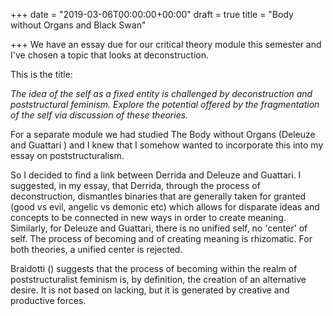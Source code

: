 +++
date = "2019-03-06T00:00:00+00:00"
draft = true
title = "Body without Organs and Black Swan"

+++
We have an essay due for our critical theory module this semester and I've chosen a topic that looks at deconstruction.

This is the title:

_The idea of the self as a fixed entity is challenged by deconstruction and poststructural feminism. Explore the potential offered by the fragmentation of the self via discussion of these theories._

For a separate module we had studied The Body without Organs (Deleuze and Guattari ) and I knew that I somehow wanted to incorporate this into my essay on poststructuralism.

So I decided to find a link between Derrida and Deleuze and Guattari.  I suggested, in my essay, that Derrida, through the process of deconstruction, dismantles binaries that are generally taken for granted (good vs evil, angelic vs demonic etc) which allows for disparate ideas and concepts to be connected in new ways in order to create meaning. Similarly, for Deleuze and Guattari, there is no unified self, no 'center' of self. The process of becoming and of creating meaning is rhizomatic. For both theories, a unified center is rejected.

Braidotti () suggests that the process of becoming within the realm of poststructuralist feminism is, by definition, the creation of an alternative desire. It is not based on lacking, but it is generated by creative and productive forces.